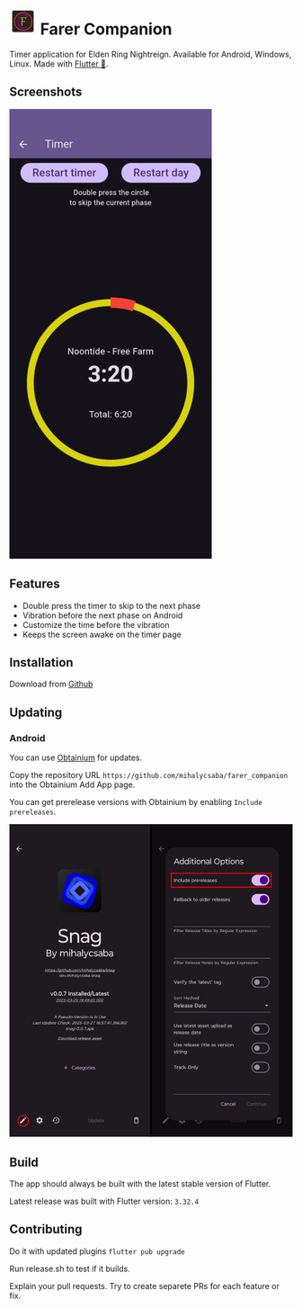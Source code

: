# ![Farer Companion](android/app/src/main/res/mipmap-mdpi/ic_launcher.png) Farer Companion

Timer application for Elden Ring Nightreign. Available for Android, Windows, Linux. Made with [Flutter 🩵](https://flutter.dev/).

## Screenshots

![Screenshots](readme/screenshots/screenshot.png)

## Features

- Double press the timer to skip to the next phase
- Vibration before the next phase on Android
- Customize the time before the vibration
- Keeps the screen awake on the timer page

## Installation

Download from [Github](https://github.com/mihalycsaba/farer_companion/releases/latest)

## Updating

### Android

You can use [Obtainium](https://github.com/ImranR98/Obtainium) for updates.

Copy the repository URL `https://github.com/mihalycsaba/farer_companion` into the Obtainium Add App page.

You can get prerelease versions with Obtainium by enabling `Include prereleases`.

![Obtainium](readme/screenshots/obtainium.png)

## Build

The app should always be built with the latest stable version of Flutter.

Latest release was built with Flutter version: `3.32.4`

## Contributing

Do it with updated plugins `flutter pub upgrade`

Run release.sh to test if it builds.

Explain your pull requests. Try to create separete PRs for each feature or fix.
